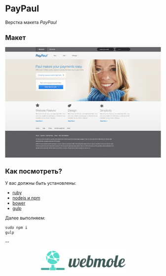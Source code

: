 # PayPaul
Верстка макета *PayPaul* 

## Макет
![alt text](design/jpg/PayPaul.jpg)

## Как посмотреть?

У вас должны быть установлены:

- [ruby](https://www.ruby-lang.org/ru/downloads/)
- [nodejs и npm](https://nodejs.org/)
- [bower](http://bower.io/)
- [gulp](http://gulpjs.com/)

Далее выполняем:

```
sudo npm i
gulp
```

--

<p align="center">
    <a href="http://webmole.ru">
        <img width="286" height="75" title="WebMole" src="design/logo/logo.png">
    </a>
</p>


